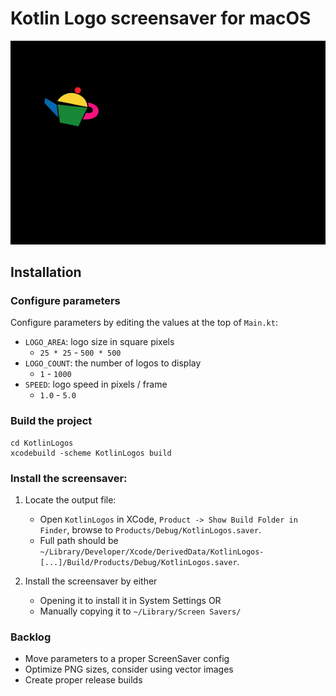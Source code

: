 # Kotlin Logo screensaver for macOS

![Screensaver GIF](/docs/KotlinLogo.gif)

## Installation

### Configure parameters

Configure parameters by editing the values at the top of `Main.kt`:

* `LOGO_AREA`: logo size in square pixels
  * `25 * 25` - `500 * 500`
* `LOGO_COUNT`: the number of logos to display
  * `1` - `1000`
* `SPEED`: logo speed in pixels / frame
  * `1.0` - `5.0`

### Build the project

```
cd KotlinLogos
xcodebuild -scheme KotlinLogos build
```

### Install the screensaver:

1. Locate the output file:
   * Open `KotlinLogos` in XCode, `Product -> Show Build Folder in Finder`, browse to `Products/Debug/KotlinLogos.saver`.
   * Full path should be `~/Library/Developer/Xcode/DerivedData/KotlinLogos-[...]/Build/Products/Debug/KotlinLogos.saver`.

2. Install the screensaver by either
   * Opening it to install it in System Settings OR
   * Manually copying it to `~/Library/Screen Savers/`

### Backlog

* Move parameters to a proper ScreenSaver config
* Optimize PNG sizes, consider using vector images
* Create proper release builds
